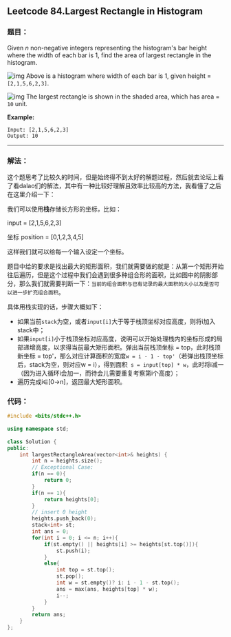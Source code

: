 ## Leetcode 84.Largest Rectangle in Histogram 

### 题目：

Given *n* non-negative integers representing the histogram's bar height where the width of each bar is 1, find the area of largest rectangle in the histogram.

 

![img](https://assets.leetcode.com/uploads/2018/10/12/histogram.png)
Above is a histogram where width of each bar is 1, given height = `[2,1,5,6,2,3]`.

 

![img](https://assets.leetcode.com/uploads/2018/10/12/histogram_area.png)
The largest rectangle is shown in the shaded area, which has area = `10` unit.

 

**Example:**

```
Input: [2,1,5,6,2,3]
Output: 10
```

----

### 解法：

这个题思考了比较久的时间，但是始终得不到太好的解题过程，然后就去论坛上看了看dalao们的解法，其中有一种比较好理解且效率比较高的方法，我看懂了之后在这里介绍一下：

我们可以使用**栈**存储长方形的坐标，比如：

input = [2,1,5,6,2,3]

坐标 position = [0,1,2,3,4,5]

这样我们就可以给每一个输入设定一个坐标。

题目中给的要求是找出最大的矩形面积，我们就需要做的就是：从第一个矩形开始往后遍历，但是这个过程中我们会遇到很多种组合形的面积，比如图中的阴影部分，那么我们就需要判断一下：`当前的组合面积与已有记录的最大面积的大小以及是否可以进一步扩充组合面积`。

具体用栈实现的话，步骤大概如下：

- 如果当前`stack`为空，或者`input[i]`大于等于栈顶坐标对应高度，则将i加入stack中；
-  如果`input[i]`小于栈顶坐标对应高度，说明可以开始处理栈内的坐标形成的局部递增高度，以求得当前最大矩形面积。弹出当前栈顶坐标 = top，此时栈顶新坐标 = top'，那么对应计算面积的宽度`w = i - 1 - top'`（若弹出栈顶坐标后，stack为空，则对应w = i），得到面积` s = input[top] * w`，此时将i减一（因为进入循环i会加一，而待会儿需要重复考察第i个高度）；
- 遍历完成i∈[0→n]，返回最大矩形面积。

### 代码：

```cpp
#include <bits/stdc++.h>
 
using namespace std;
 
class Solution {
public:
    int largestRectangleArea(vector<int>& heights) {
        int n = heights.size();
		// Exceptional Case: 
		if(n == 0){
			return 0;
		}
		if(n == 1){
			return heights[0];
		}
		// insert 0 height
		heights.push_back(0);
		stack<int> st;
		int ans = 0;
		for(int i = 0; i <= n; i++){
			if(st.empty() || heights[i] >= heights[st.top()]){
				st.push(i);
			}
			else{
				int top = st.top();
				st.pop();
				int w = st.empty()? i: i - 1 - st.top();
				ans = max(ans, heights[top] * w);
				i--;
			}
		}
		return ans;
    }
};

```